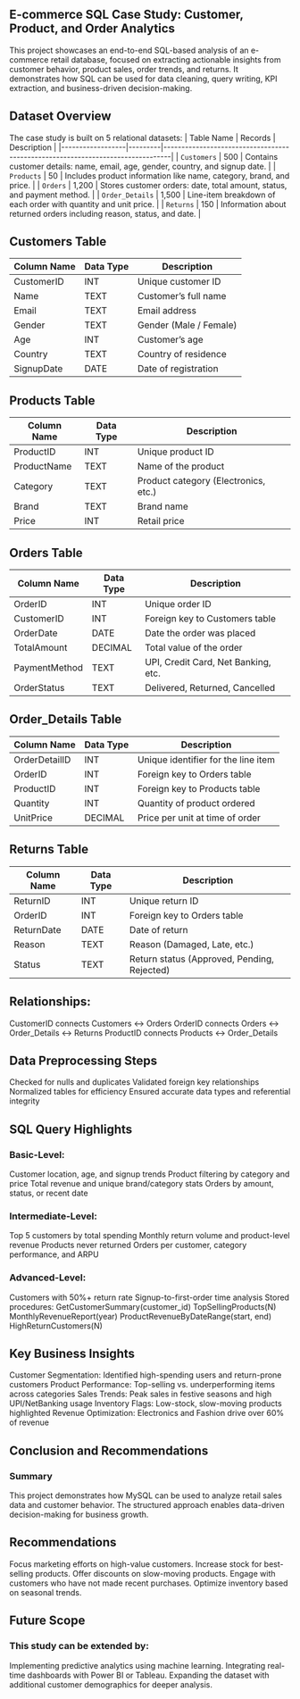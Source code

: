 ## E-commerce SQL Case Study: Customer, Product, and Order Analytics
  This project showcases an end-to-end SQL-based analysis of an e-commerce retail database, focused on extracting actionable insights from customer behavior, product sales, order trends, and returns. It demonstrates how SQL can be used for data cleaning, query writing, KPI extraction, and business-driven decision-making.

## Dataset Overview
The case study is built on 5 relational datasets:
| Table Name       | Records | Description                                                                    |
|------------------|---------|--------------------------------------------------------------------------------|
| `Customers`      | 500     | Contains customer details: name, email, age, gender, country, and signup date. |
| `Products`       | 50      | Includes product information like name, category, brand, and price.            |
| `Orders`         | 1,200   | Stores customer orders: date, total amount, status, and payment method.        |
| `Order_Details`  | 1,500   | Line-item breakdown of each order with quantity and unit price.                |
| `Returns`        | 150     | Information about returned orders including reason, status, and date.          |


## Customers Table

| Column Name | Data Type | Description                  |
|-------------|-----------|------------------------------|
| CustomerID  | INT       | Unique customer ID           |
| Name        | TEXT      | Customer’s full name         |
| Email       | TEXT      | Email address                |
| Gender      | TEXT      | Gender (Male / Female)       |
| Age         | INT       | Customer’s age               |
| Country     | TEXT      | Country of residence         |
| SignupDate  | DATE      | Date of registration         |

## Products Table

| Column Name  | Data Type | Description                        |
|--------------|-----------|------------------------------------|
| ProductID    | INT       | Unique product ID                  |
| ProductName  | TEXT      | Name of the product                |
| Category     | TEXT      | Product category (Electronics, etc.) |
| Brand        | TEXT      | Brand name                         |
| Price        | INT       | Retail price                       |


## Orders Table

| Column Name    | Data Type | Description                        |
|----------------|-----------|------------------------------------|
| OrderID        | INT       | Unique order ID                    |
| CustomerID     | INT       | Foreign key to Customers table     |
| OrderDate      | DATE      | Date the order was placed          |
| TotalAmount    | DECIMAL   | Total value of the order           |
| PaymentMethod  | TEXT      | UPI, Credit Card, Net Banking, etc.|
| OrderStatus    | TEXT      | Delivered, Returned, Cancelled     |

## Order_Details Table

| Column Name   | Data Type | Description                           |
|---------------|-----------|---------------------------------------|
| OrderDetailID | INT       | Unique identifier for the line item   |
| OrderID       | INT       | Foreign key to Orders table           |
| ProductID     | INT       | Foreign key to Products table         |
| Quantity      | INT       | Quantity of product ordered           |
| UnitPrice     | DECIMAL   | Price per unit at time of order       |

## Returns Table

| Column Name | Data Type | Description                                   |
|-------------|-----------|-----------------------------------------------|
| ReturnID    | INT       | Unique return ID                              |
| OrderID     | INT       | Foreign key to Orders table                   |
| ReturnDate  | DATE      | Date of return                                |
| Reason      | TEXT      | Reason (Damaged, Late, etc.)                  |
| Status      | TEXT      | Return status (Approved, Pending, Rejected)   |




## Relationships:

CustomerID connects Customers ↔ Orders
OrderID connects Orders ↔ Order_Details ↔ Returns
ProductID connects Products ↔ Order_Details

## Data Preprocessing Steps

Checked for nulls and duplicates
Validated foreign key relationships
Normalized tables for efficiency
Ensured accurate data types and referential integrity

## SQL Query Highlights

### Basic-Level:
Customer location, age, and signup trends
Product filtering by category and price
Total revenue and unique brand/category stats
Orders by amount, status, or recent date

### Intermediate-Level:
Top 5 customers by total spending
Monthly return volume and product-level revenue
Products never returned
Orders per customer, category performance, and ARPU

### Advanced-Level:
Customers with 50%+ return rate
Signup-to-first-order time analysis
Stored procedures:
GetCustomerSummary(customer_id)
TopSellingProducts(N)
MonthlyRevenueReport(year)
ProductRevenueByDateRange(start, end)
HighReturnCustomers(N)

## Key Business Insights

Customer Segmentation: Identified high-spending users and return-prone customers
Product Performance: Top-selling vs. underperforming items across categories
Sales Trends: Peak sales in festive seasons and high UPI/NetBanking usage
Inventory Flags: Low-stock, slow-moving products highlighted
Revenue Optimization: Electronics and Fashion drive over 60% of revenue

## Conclusion and Recommendations
### Summary
This project demonstrates how MySQL can be used to analyze retail sales data and customer behavior. The structured approach enables data-driven decision-making for business growth.

## Recommendations
Focus marketing efforts on high-value customers.
Increase stock for best-selling products.
Offer discounts on slow-moving products.
Engage with customers who have not made recent purchases.
Optimize inventory based on seasonal trends.

## Future Scope
### This study can be extended by:
Implementing predictive analytics using machine learning.
Integrating real-time dashboards with Power BI or Tableau.
Expanding the dataset with additional customer demographics for deeper analysis.

